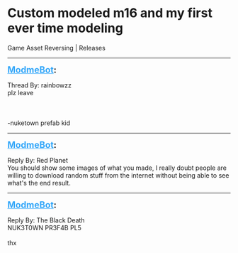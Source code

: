 # Custom modeled m16 and my first ever time modeling
Game Asset Reversing | Releases

---
<strong style="font-size: 1.4em;"><span style="text-decoration: underline;text-decoration-color: #34a7f9;"><span style="color:#34a7f9;">ModmeBot</span></span>:</strong>

<p>Thread By: rainbowzz<br />plz leave<br /> <br /> <br /> <br />-nuketown prefab kid</p>

---
<strong style="font-size: 1.4em;"><span style="text-decoration: underline;text-decoration-color: #34a7f9;"><span style="color:#34a7f9;">ModmeBot</span></span>:</strong>

<p>Reply By: Red Planet<br />You should show some images of what you made, I really doubt people are willing to download random stuff from the internet without being able to see what&#39;s the end result.</p>

---
<strong style="font-size: 1.4em;"><span style="text-decoration: underline;text-decoration-color: #34a7f9;"><span style="color:#34a7f9;">ModmeBot</span></span>:</strong>

<p>Reply By: The Black Death<br />NUK3T0WN PR3F4B PL5<br /> <br />thx</p>
